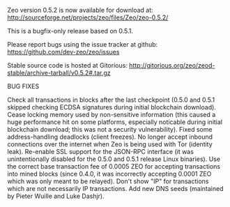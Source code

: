 Zeo version 0.5.2 is now available for download at:
http://sourceforge.net/projects/zeo/files/Zeo/zeo-0.5.2/

This is a bugfix-only release based on 0.5.1.

Please report bugs using the issue tracker at github:
https://github.com/dev-zeo/zeo/issues

Stable source code is hosted at Gitorious:
http://gitorious.org/zeo/zeod-stable/archive-tarball/v0.5.2#.tar.gz

BUG FIXES

Check all transactions in blocks after the last checkpoint (0.5.0 and 0.5.1 skipped checking ECDSA signatures during initial blockchain download).
Cease locking memory used by non-sensitive information (this caused a huge performance hit on some platforms, especially noticable during initial blockchain download; this was
not a security vulnerability).
Fixed some address-handling deadlocks (client freezes).
No longer accept inbound connections over the internet when Zeo is being used with Tor (identity leak).
Re-enable SSL support for the JSON-RPC interface (it was unintentionally disabled for the 0.5.0 and 0.5.1 release Linux binaries).
Use the correct base transaction fee of 0.0005 ZEO for accepting transactions into mined blocks (since 0.4.0, it was incorrectly accepting 0.0001 ZEO which was only meant to be relayed).
Don't show "IP" for transactions which are not necessarily IP transactions.
Add new DNS seeds (maintained by Pieter Wuille and Luke Dashjr).
